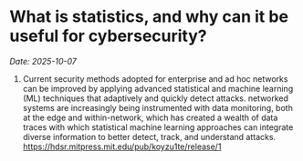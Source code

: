 <!doctype html>
<html lang="en">
<head>
  <meta charset="utf-8" />
  <title>What is statistics, and why can it be useful for cybersecurity?</title>
  <meta name="viewport" content="width=device-width, initial-scale=1" />
</head>
<body>
  <h1>What is statistics, and why can it be useful for cybersecurity?</h1>
  <p><em>Date: 2025-10-07</em></p>

  <ol>
    <li>
      Current security methods adopted for enterprise and ad hoc networks can be improved by applying advanced statistical and machine learning (ML) techniques that adaptively and quickly detect attacks. networked systems are increasingly being instrumented with data monitoring, both at the edge and within-network, which has created a wealth of data traces with which statistical machine learning approaches can integrate diverse information to better detect, track, and understand attacks.
      <a href="https://hdsr.mitpress.mit.edu/pub/koyzu1te/release/1" target="_blank" rel="noopener">https://hdsr.mitpress.mit.edu/pub/koyzu1te/release/1</a>
    </li>
  </ol>
</body>
</html>
